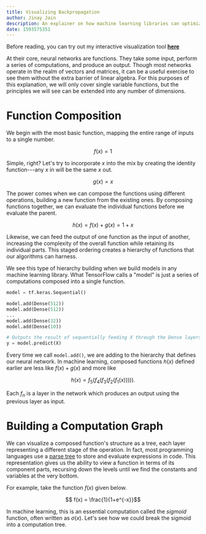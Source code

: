 ```yaml
---
title: Visualizing Backpropagation
author: Jinay Jain
description: An explainer on how machine learning libraries can optimize any function you give them.
date: 1593575351
---
```


Before reading, you can try out my interactive visualization tool [**here**](https://jinay.dev/backprop-vis)

At their core, neural networks are functions. They take some input, perform a
series of computations, and produce an output. Though most networks operate
in the realm of vectors and matrices, it can be a useful exercise to see them
without the extra barrier of linear algebra. For this purposes of this
explanation, we will only cover single variable functions, but the principles
we will see can be extended into any number of dimensions.

# Function Composition

We begin with the most basic function, mapping the entire range of inputs to a single number.

$$ f(x) = 1 $$

Simple, right? Let's try to incorporate $x$ into the mix by creating the identity function---any $x$ in will be the same $x$ out.

$$ g(x) = x $$

The power comes when we can compose the functions using different operations,
building a new function from the existing ones. By composing functions
together, we can evaluate the individual functions before we evaluate the
parent.

$$ h(x) = f(x) + g(x) = 1 + x $$

Likewise, we can feed the output of one function as the input of another,
increasing the complexity of the overall function while retaining its
individual parts. This staged ordering creates a hierarchy of functions that
our algorithms can harness.

We see this type of hierarchy building when we build models in any machine learning library. What TensorFlow calls a "model" is just a series of computations composed into a single function.

```python
model = tf.keras.Sequential()

model.add(Dense(512))
model.add(Dense(512))
...
model.add(Dense(32))
model.add(Dense(10))

# Outputs the result of sequentially feeding X through the Dense layers
y = model.predict(X)
```

Every time we call `model.add()`, we are adding to the hierarchy that defines
our neural network. In machine learning, composed functions $h(x)$ defined
earlier are less like $f(x)+g(x)$ and more like

$$ h(x) = f_5(f_4(f_3(f_2(f_1(x))))). $$

Each $f_n$ is a layer in the network which produces an output using the previous layer as input.

# Building a Computation Graph

We can visualize a composed function's structure as a tree, each layer
representing a different stage of the operation. In fact, most programming
languages use a [parse tree](https://en.wikipedia.org/wiki/Parse_tree) to
store and evaluate expressions in code. This representation gives us the
ability to view a function in terms of its component parts, recursing
down the levels until we find the constants and variables at the
very bottom.

For example, take the function $f(x)$ given below.

$$ f(x) = \frac{1}{1+e^{-x}}$$

In machine learning, this is an essential computation called the _sigmoid_
function, often written as $\sigma(x)$. Let's see how we could break the
sigmoid into a computation tree.
